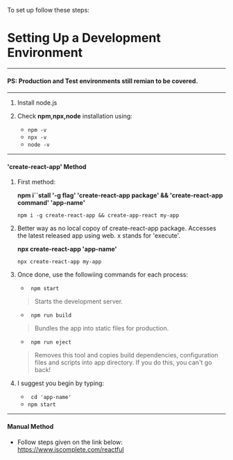 To set up follow these steps:
# Setting Up a Development Environment
---
#### PS: Production and Test environments still remian to be covered.
---

1) Install node.js

2) Check **npm,npx,node** installation using:

   - ```npm -v```
   - ```npx -v```
   - ```node -v```
---

#### 'create-react-app' Method

1) First method: 
   
   **npm i``stall '-g flag' 'create-react-app package' && 'create-react-app command' 'app-name'**

   ```npm i -g create-react-app && create-app-react my-app```

2) Better way as no local copoy of create-react-app package. Accesses the latest released app using web. x stands for 'execute'.

   **npx create-react-app 'app-name'**

   ```npx create-react-app my-app```

3) Once done, use the followiing commands for each process:
   - ``` npm start```
   > Starts the development server.

   - ``` npm run build```
   > Bundles the app into static files for production.

   - ``` npm run eject```
   > Removes this tool and copies build dependencies, configuration files and scripts into app directory. If you do this, you can't go back!

4) I suggest you begin by typing:

   - ``` cd 'app-name'```
   - ``` npm start ```
---

#### Manual Method

   - Follow steps given on the link below:
   <https://www.jscomplete.com/reactful>

